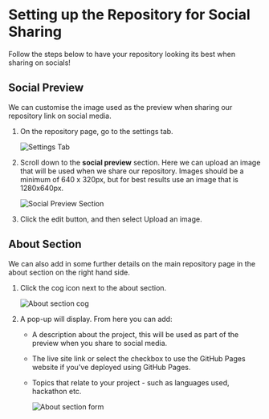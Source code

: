 # Setting up the Repository for Social Sharing

Follow the steps below to have your repository looking its best when sharing on socials!

## Social Preview

We can customise the image used as the preview when sharing our repository link on social media.

1. On the repository page, go to the settings tab.

    ![Settings Tab](https://github.com/kera-cudmore/hackathon_templates/assets/92253071/49f47c15-c63e-4d65-b711-3c9921238a76)

2. Scroll down to the **social preview** section. Here we can upload an image that will be used when we share our repository. Images should be a minimum of 640 x 320px, but for best results use an image that is 1280x640px.

    ![Social Preview Section](https://github.com/kera-cudmore/hackathon_templates/assets/92253071/b1a62bdc-f973-4ade-94aa-76e41177426e)

3. Click the edit button, and then select Upload an image.

## About Section

We can also add in some further details on the main repository page in the about section on the right hand side.

1. Click the cog icon next to the about section.

    ![About section cog](https://github.com/kera-cudmore/hackathon_templates/assets/92253071/0143ac84-0f57-42c9-8a40-70e1af55282c)

2. A pop-up will display. From here you can add:

    * A description about the project, this will be used as part of the preview when you share to social media.
    * The live site link or select the checkbox to use the GitHub Pages website if you've deployed using GitHub Pages.
    * Topics that relate to your project - such as languages used, hackathon etc.

        ![About section form](https://github.com/kera-cudmore/hackathon_templates/assets/92253071/bb9df2ac-221c-41b1-9262-840210cc05e1)
